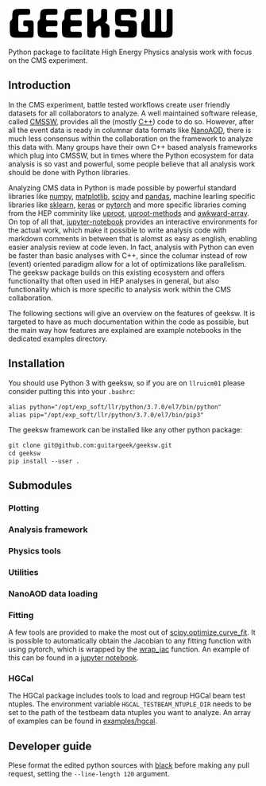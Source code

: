 ![Geeksw](res/geeksw.png?raw=true "Geeksw logo")
</br>

Python package to facilitate High Energy Physics analysis work with focus on the CMS experiment.

## Introduction

In the CMS experiment, battle tested workflows create user friendly datasets for all collaborators to analyze. A well maintained software release, called [CMSSW](https://github.com/cms-sw/cmssw), provides all the (mostly [C++](https://github.com/isocpp/CppCoreGuidelines)) code to do so. However, after all the event data is ready in columnar data formats like [NanoAOD](https://twiki.cern.ch/twiki/bin/view/CMSPublic/WorkBookNanoAOD), there is much less consensus within the collaboration on the framework to analyze this data with. Many groups have their own C++ based analysis frameworks which plug into CMSSW, but in times where the Python ecosystem for data analysis is so vast and powerful, some people believe that all analysis work should be done with Python libraries.

Analyzing CMS data in Python is made possible by powerful standard libraries like [numpy](https://github.com/numpy/numpy), [matplotlib](https://github.com/matplotlib/matplotlib), [scipy](https://github.com/scipy/scipy) and [pandas](https://github.com/pandas-dev/pandas), machine learling specific libraries like [sklearn](https://github.com/scikit-learn/scikit-learn), [keras](https://github.com/keras-team/keras) or [pytorch](https://github.com/pytorch/pytorch) and more specific libraries coming from the HEP comminity like [uproot](https://github.com/scikit-hep/uproot), [uproot-methods](https://github.com/scikit-hep/uproot-methods) and [awkward-array](https://github.com/scikit-hep/awkward-array/). On top of all that, [jupyter-notebook](https://github.com/jupyter/notebook) provides an interactive environments for the actual work, which make it possible to write analysis code with markdown comments in between that is alomst as easy as english, enabling easier analysis review at code leven. In fact, analysis with Python can even be faster than basic analyses with C++, since the columar instead of row (event) oriented paradigm allow for a lot of optimizations like parallelism. The geeksw package builds on this existing ecosystem and offers functionailty that often used in HEP analyses in general, but also functionality which is more specific to analysis work within the CMS collaboration.

The following sections will give an overview on the features of geeksw. It is targeted to have as much documentation within the code as possible, but the main way how features are explained are example notebooks in the dedicated examples directory.

## Installation

You should use Python 3 with geeksw, so if you are on `llruicm01` please consider putting this into your `.bashrc`:

```
alias python="/opt/exp_soft/llr/python/3.7.0/el7/bin/python"
alias pip="/opt/exp_soft/llr/python/3.7.0/el7/bin/pip3"
```

The geeksw framework can be installed like any other python package:
```
git clone git@github.com:guitargeek/geeksw.git
cd geeksw
pip install --user .
```

## Submodules

### Plotting

### Analysis framework

### Physics tools

### Utilities

### NanoAOD data loading

### Fitting

A few tools are provided to make the most out of [scipy.optimize.curve_fit](https://docs.scipy.org/doc/scipy/reference/generated/scipy.optimize.curve_fit.html). It is possible to automatically obtain the Jacobian to any fitting function with using pytorch, which is wrapped by the [wrap_jac](https://github.com/guitargeek/geeksw/blob/master/geeksw/fitting/utils.py#L5) function. An example of this can be found in a [jupyter notebook](https://github.com/guitargeek/geeksw/blob/master/examples/fitting_with_jacobian.ipynb).

### HGCal

The HGCal package includes tools to load and regroup HGCal beam test ntuples. The environment variable `HGCAL_TESTBEAM_NTUPLE_DIR` needs to be set to the path of the testbeam data ntuples you want to analyze. An array of examples can be found in [examples/hgcal](https://github.com/guitargeek/geeksw/tree/master/examples/hgcal).

## Developer guide

Plese format the edited python sources with [black](https://github.com/ambv/black) before making any pull request, setting the `--line-length 120` argument.
